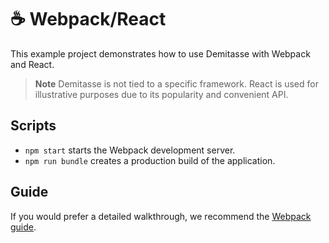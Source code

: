# ☕ Webpack/React

This example project demonstrates how to use Demitasse with Webpack and React.

> **Note**
> Demitasse is not tied to a specific framework. React is used for illustrative purposes due to its popularity and convenient API.

## Scripts

* `npm start` starts the Webpack development server.
* `npm run bundle` creates a production build of the application.

## Guide

If you would prefer a detailed walkthrough, we recommend the [Webpack guide](../../guides/webpack.md).
